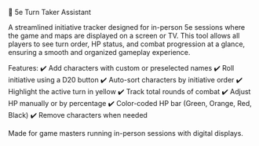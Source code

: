 🧙 5e Turn Taker Assistant

A streamlined initiative tracker designed for in-person 5e sessions where the game and maps are displayed on a screen or TV. This tool allows all players to see turn order, HP status, and combat progression at a glance, ensuring a smooth and organized gameplay experience.

Features:
✔️ Add characters with custom or preselected names
✔️ Roll initiative using a D20 button
✔️ Auto-sort characters by initiative order
✔️ Highlight the active turn in yellow
✔️ Track total rounds of combat
✔️ Adjust HP manually or by percentage
✔️ Color-coded HP bar (Green, Orange, Red, Black)
✔️ Remove characters when needed

Made for game masters running in-person sessions with digital displays.
